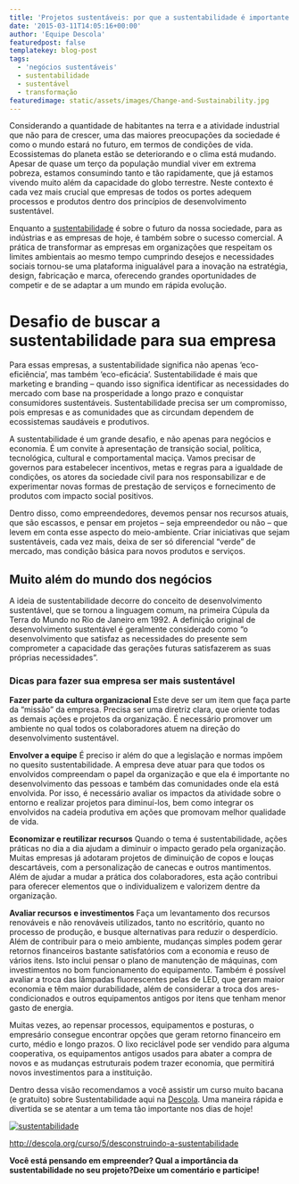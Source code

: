 ```yaml
---
title: 'Projetos sustentáveis: por que a sustentabilidade é importante para o seu negócio?'
date: '2015-03-11T14:05:16+00:00'
author: 'Equipe Descola'
featuredpost: false
templatekey: blog-post
tags:
  - 'negócios sustentáveis'
  - sustentabilidade
  - sustentável
  - transformação
featuredimage: static/assets/images/Change-and-Sustainability.jpg
---
```


Considerando a quantidade de habitantes na terra e a atividade industrial que não para de crescer, uma das maiores preocupações da sociedade é como o mundo estará no futuro, em termos de condições de vida. Ecossistemas do planeta estão se deteriorando e o clima está mudando. Apesar de quase um terço da população mundial viver em extrema pobreza, estamos consumindo tanto e tão rapidamente, que já estamos vivendo muito além da capacidade do globo terrestre. Neste contexto é cada vez mais crucial que empresas de todos os portes adequem processos e produtos dentro dos princípios de desenvolvimento sustentável.

Enquanto a [sustentabilidade](http://descola.org/curso/5/desconstruindo-a-sustentabilidade) é sobre o futuro da nossa sociedade, para as indústrias e as empresas de hoje, é também sobre o sucesso comercial. A prática de transformar as empresas em organizações que respeitam os limites ambientais ao mesmo tempo cumprindo desejos e necessidades sociais tornou-se uma plataforma inigualável para a inovação na estratégia, design, fabricação e marca, oferecendo grandes oportunidades de competir e de se adaptar a um mundo em rápida evolução.

# Desafio de buscar a sustentabilidade para sua empresa

Para essas empresas, a sustentabilidade significa não apenas ‘eco-eficiência’, mas também ‘eco-eficácia’. Sustentabilidade é mais que marketing e branding – quando isso significa identificar as necessidades do mercado com base na prosperidade a longo prazo e conquistar consumidores sustentáveis. Sustentabilidade precisa ser um compromisso, pois empresas e as comunidades que as circundam dependem de ecossistemas saudáveis ​​e produtivos.

A sustentabilidade é um grande desafio, e não apenas para negócios e economia. É um convite à apresentação de transição social, política, tecnológica, cultural e comportamental maciça. Vamos precisar de governos para estabelecer incentivos, metas e regras para a igualdade de condições, os atores da sociedade civil para nos responsabilizar e de experimentar novas formas de prestação de serviços e fornecimento de produtos com impacto social positivos.

Dentro disso, como empreendedores, devemos pensar nos recursos atuais, que são escassos, e pensar em projetos – seja empreendedor ou não – que levem em conta esse aspecto do meio-ambiente. Criar iniciativas que sejam sustentáveis, cada vez mais, deixa de ser só diferencial “verde” de mercado, mas condição básica para novos produtos e serviços.

## Muito além do mundo dos negócios

A ideia de sustentabilidade decorre do conceito de desenvolvimento sustentável, que se tornou a linguagem comum, na primeira Cúpula da Terra do Mundo no Rio de Janeiro em 1992. A definição original de desenvolvimento sustentável é geralmente considerado como “o desenvolvimento que satisfaz as necessidades do presente sem comprometer a capacidade das gerações futuras satisfazerem as suas próprias necessidades”.

### Dicas para fazer sua empresa ser mais sustentável

**Fazer parte da cultura organizacional**
Este deve ser um item que faça parte da “missão” da empresa. Precisa ser uma diretriz clara, que oriente todas as demais ações e projetos da organização. É necessário promover um ambiente no qual todos os colaboradores atuem na direção do desenvolvimento sustentável.

**Envolver a equipe**
É preciso ir além do que a legislação e normas impõem no quesito sustentabilidade. A empresa deve atuar para que todos os envolvidos compreendam o papel da organização e que ela é importante no desenvolvimento das pessoas e também das comunidades onde ela está envolvida. Por isso, é necessário avaliar os impactos da atividade sobre o entorno e realizar projetos para diminuí-los, bem como integrar os envolvidos na cadeia produtiva em ações que promovam melhor qualidade de vida.

**Economizar e reutilizar recursos** Quando o tema é sustentabilidade, ações práticas no dia a dia ajudam a diminuir o impacto gerado pela organização. Muitas empresas já adotaram projetos de diminuição de copos e louças descartáveis, com a personalização de canecas e outros mantimentos. Além de ajudar a mudar a prática dos colaboradores, esta ação contribui para oferecer elementos que o individualizem e valorizem dentre da organização.

**Avaliar recursos** **e investimentos**
Faça um levantamento dos recursos renováveis e não renováveis utilizados, tanto no escritório, quanto no processo de produção, e busque alternativas para reduzir o desperdício. Além de contribuir para o meio ambiente, mudanças simples podem gerar retornos financeiros bastante satisfatórios com a economia e reuso de vários itens. Isto inclui pensar o plano de manutenção de máquinas, com investimentos no bom funcionamento do equipamento. Também é possível avaliar a troca das lâmpadas fluorescentes pelas de LED, que geram maior economia e têm maior durabilidade, além de considerar a troca dos ares-condicionados e outros equipamentos antigos por itens que tenham menor gasto de energia.

Muitas vezes, ao repensar processos, equipamentos e posturas, o empresário consegue encontrar opções que geram retorno financeiro em curto, médio e longo prazos. O lixo reciclável pode ser vendido para alguma cooperativa, os equipamentos antigos usados para abater a compra de novos e as mudanças estruturais podem trazer economia, que permitirá novos investimentos para a instituição.

Dentro dessa visão recomendamos a você assistir um curso muito bacana (e gratuito) sobre Sustentabilidade aqui na [Descola](http://www.descola.org). Uma maneira rápida e divertida se se atentar a um tema tão importante nos dias de hoje!

[![sustentabilidade](http://s3-sa-east-1.amazonaws.com/drops-cdn/drops-new/wp-content/uploads/2015/03/11140516/sustentabilidade.png)](http://descola.org/curso/5/desconstruindo-a-sustentabilidade)

<http://descola.org/curso/5/desconstruindo-a-sustentabilidade>

**Você está pensando em empreender? Qual a importância da sustentabilidade no seu projeto?Deixe um comentário e participe!**
